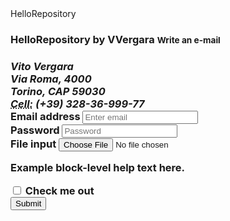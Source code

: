 <html lang="it">

<head>HelloRepository</head> 

<body>
  <H3>HelloRepository by VVergara <small> Write an e-mail</small><H3>
      <address>
         <strong>Vito Vergara</strong><br>
          Via Roma, 4000<br>
          Torino, CAP 59030<br>
          <abbr title="Cellulare">Cell:</abbr> (+39) 328-36-999-77
      </address>
      
 <form>
  <div class="form-group">
    <label for="exampleInputEmail1">Email address</label>
    <input type="email" class="form-control" id="exampleInputEmail1" placeholder="Enter email">
  </div>
  <div class="form-group">
    <label for="exampleInputPassword1">Password</label>
    <input type="password" class="form-control" id="exampleInputPassword1" placeholder="Password">
  </div>
  <div class="form-group">
    <label for="exampleInputFile">File input</label>
    <input type="file" id="exampleInputFile">
    <p class="help-block">Example block-level help text here.</p>
  </div>
  <div class="checkbox">
    <label>
      <input type="checkbox"> Check me out
    </label>
  </div>
  <button type="submit" class="btn btn-default">Submit</button>
 </form>
      
</body>
  
</html>
